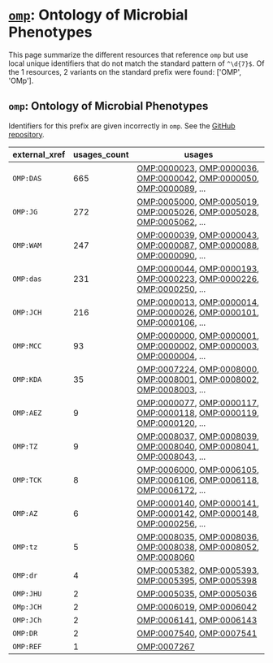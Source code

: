 # [`omp`](https://bioregistry.io/omp): Ontology of Microbial Phenotypes

This page summarize the different resources that reference `omp`
but use local unique identifiers that do not match the standard pattern of
`^\d{7}$`. Of the 1 resources,
2 variants on the standard prefix were found: ['OMP', 'OMp'].

## `omp`: Ontology of Microbial Phenotypes

Identifiers for this prefix are given incorrectly in `omp`. See the [GitHub repository](https://github.com/microbialphenotypes/OMP-ontology).

| external_xref   |   usages_count | usages                                                                                                                                                                                                                                                                                                     |
|-----------------|----------------|------------------------------------------------------------------------------------------------------------------------------------------------------------------------------------------------------------------------------------------------------------------------------------------------------------|
| `OMP:DAS`       |            665 | [OMP:0000023](http://purl.obolibrary.org/obo/OMP_0000023), [OMP:0000036](http://purl.obolibrary.org/obo/OMP_0000036), [OMP:0000042](http://purl.obolibrary.org/obo/OMP_0000042), [OMP:0000050](http://purl.obolibrary.org/obo/OMP_0000050), [OMP:0000089](http://purl.obolibrary.org/obo/OMP_0000089), ... |
| `OMP:JG`        |            272 | [OMP:0005000](http://purl.obolibrary.org/obo/OMP_0005000), [OMP:0005019](http://purl.obolibrary.org/obo/OMP_0005019), [OMP:0005026](http://purl.obolibrary.org/obo/OMP_0005026), [OMP:0005028](http://purl.obolibrary.org/obo/OMP_0005028), [OMP:0005062](http://purl.obolibrary.org/obo/OMP_0005062), ... |
| `OMP:WAM`       |            247 | [OMP:0000039](http://purl.obolibrary.org/obo/OMP_0000039), [OMP:0000043](http://purl.obolibrary.org/obo/OMP_0000043), [OMP:0000087](http://purl.obolibrary.org/obo/OMP_0000087), [OMP:0000088](http://purl.obolibrary.org/obo/OMP_0000088), [OMP:0000090](http://purl.obolibrary.org/obo/OMP_0000090), ... |
| `OMP:das`       |            231 | [OMP:0000044](http://purl.obolibrary.org/obo/OMP_0000044), [OMP:0000193](http://purl.obolibrary.org/obo/OMP_0000193), [OMP:0000223](http://purl.obolibrary.org/obo/OMP_0000223), [OMP:0000226](http://purl.obolibrary.org/obo/OMP_0000226), [OMP:0000250](http://purl.obolibrary.org/obo/OMP_0000250), ... |
| `OMP:JCH`       |            216 | [OMP:0000013](http://purl.obolibrary.org/obo/OMP_0000013), [OMP:0000014](http://purl.obolibrary.org/obo/OMP_0000014), [OMP:0000026](http://purl.obolibrary.org/obo/OMP_0000026), [OMP:0000101](http://purl.obolibrary.org/obo/OMP_0000101), [OMP:0000106](http://purl.obolibrary.org/obo/OMP_0000106), ... |
| `OMP:MCC`       |             93 | [OMP:0000000](http://purl.obolibrary.org/obo/OMP_0000000), [OMP:0000001](http://purl.obolibrary.org/obo/OMP_0000001), [OMP:0000002](http://purl.obolibrary.org/obo/OMP_0000002), [OMP:0000003](http://purl.obolibrary.org/obo/OMP_0000003), [OMP:0000004](http://purl.obolibrary.org/obo/OMP_0000004), ... |
| `OMP:KDA`       |             35 | [OMP:0007224](http://purl.obolibrary.org/obo/OMP_0007224), [OMP:0008000](http://purl.obolibrary.org/obo/OMP_0008000), [OMP:0008001](http://purl.obolibrary.org/obo/OMP_0008001), [OMP:0008002](http://purl.obolibrary.org/obo/OMP_0008002), [OMP:0008003](http://purl.obolibrary.org/obo/OMP_0008003), ... |
| `OMP:AEZ`       |              9 | [OMP:0000077](http://purl.obolibrary.org/obo/OMP_0000077), [OMP:0000117](http://purl.obolibrary.org/obo/OMP_0000117), [OMP:0000118](http://purl.obolibrary.org/obo/OMP_0000118), [OMP:0000119](http://purl.obolibrary.org/obo/OMP_0000119), [OMP:0000120](http://purl.obolibrary.org/obo/OMP_0000120), ... |
| `OMP:TZ`        |              9 | [OMP:0008037](http://purl.obolibrary.org/obo/OMP_0008037), [OMP:0008039](http://purl.obolibrary.org/obo/OMP_0008039), [OMP:0008040](http://purl.obolibrary.org/obo/OMP_0008040), [OMP:0008041](http://purl.obolibrary.org/obo/OMP_0008041), [OMP:0008043](http://purl.obolibrary.org/obo/OMP_0008043), ... |
| `OMP:TCK`       |              8 | [OMP:0006000](http://purl.obolibrary.org/obo/OMP_0006000), [OMP:0006105](http://purl.obolibrary.org/obo/OMP_0006105), [OMP:0006106](http://purl.obolibrary.org/obo/OMP_0006106), [OMP:0006118](http://purl.obolibrary.org/obo/OMP_0006118), [OMP:0006172](http://purl.obolibrary.org/obo/OMP_0006172), ... |
| `OMP:AZ`        |              6 | [OMP:0000140](http://purl.obolibrary.org/obo/OMP_0000140), [OMP:0000141](http://purl.obolibrary.org/obo/OMP_0000141), [OMP:0000142](http://purl.obolibrary.org/obo/OMP_0000142), [OMP:0000148](http://purl.obolibrary.org/obo/OMP_0000148), [OMP:0000256](http://purl.obolibrary.org/obo/OMP_0000256), ... |
| `OMP:tz`        |              5 | [OMP:0008035](http://purl.obolibrary.org/obo/OMP_0008035), [OMP:0008036](http://purl.obolibrary.org/obo/OMP_0008036), [OMP:0008038](http://purl.obolibrary.org/obo/OMP_0008038), [OMP:0008052](http://purl.obolibrary.org/obo/OMP_0008052), [OMP:0008060](http://purl.obolibrary.org/obo/OMP_0008060)      |
| `OMP:dr`        |              4 | [OMP:0005382](http://purl.obolibrary.org/obo/OMP_0005382), [OMP:0005393](http://purl.obolibrary.org/obo/OMP_0005393), [OMP:0005395](http://purl.obolibrary.org/obo/OMP_0005395), [OMP:0005398](http://purl.obolibrary.org/obo/OMP_0005398)                                                                 |
| `OMP:JHU`       |              2 | [OMP:0005035](http://purl.obolibrary.org/obo/OMP_0005035), [OMP:0005036](http://purl.obolibrary.org/obo/OMP_0005036)                                                                                                                                                                                       |
| `OMp:JCH`       |              2 | [OMP:0006019](http://purl.obolibrary.org/obo/OMP_0006019), [OMP:0006042](http://purl.obolibrary.org/obo/OMP_0006042)                                                                                                                                                                                       |
| `OMP:JCh`       |              2 | [OMP:0006141](http://purl.obolibrary.org/obo/OMP_0006141), [OMP:0006143](http://purl.obolibrary.org/obo/OMP_0006143)                                                                                                                                                                                       |
| `OMP:DR`        |              2 | [OMP:0007540](http://purl.obolibrary.org/obo/OMP_0007540), [OMP:0007541](http://purl.obolibrary.org/obo/OMP_0007541)                                                                                                                                                                                       |
| `OMP:REF`       |              1 | [OMP:0007267](http://purl.obolibrary.org/obo/OMP_0007267)                                                                                                                                                                                                                                                  |

